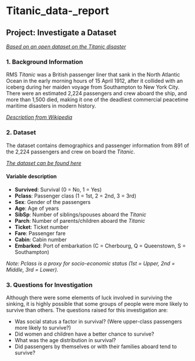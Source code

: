 # Titanic_data-_report

## Project: Investigate a Dataset
*[Based on an open dataset on the Titanic disaster](https://www.kaggle.com/c/titanic/data)*

### 1. Background Information
RMS *Titanic* was a British passenger liner that sank in the North Atlantic Ocean in the early morning hours of 15 April 1912, after it collided with an iceberg during her maiden voyage from Southampton to New York City. There were an estimated 2,224 passengers and crew aboard the ship, and more than 1,500 died, making it one of the deadliest commercial peacetime maritime disasters in modern history.

*[Description from Wikipedia](https://en.wikipedia.org/wiki/RMS_Titanic)*

### 2. Dataset
The dataset contains demographics and passenger information from 891 of the 2,224 passengers and crew on board the *Titanic*. 

*[The dataset can be found here](https://www.kaggle.com/c/titanic/data)*

#### Variable description
* **Survived**: Survival (0 = No, 1 = Yes)
* **Pclass**: Passenger class (1 = 1st, 2 = 2nd, 3 = 3rd)
* **Sex**: Gender of the passengers
* **Age**: Age of years
* **SibSp**: Number of siblings/spouses aboard the *Titanic*
* **Parch**: Number of parents/children aboard the *Titanic*
* **Ticket**: Ticket number
* **Fare**: Passenger fare
* **Cabin**: Cabin number
* **Embarked**: Port of embarkation (C = Cherbourg, Q = Queenstown, S = Southampton)

*Note: Pclass is a  proxy for socio-economic status (1st = Upper, 2nd = Middle, 3rd = Lower).*

### 3. Questions for Investigation
Although there were some elements of luck involved in surviving the sinking, it is highly possible that some groups of people were more likely to survive than others. The questions raised for this investigation are:
* Was social status a factor in survival? (Were upper-class passengers more likely to survive?)
* Did women and children have a better chance to survive?
* What was the age distribution in survival?
* Did passengers by themselves or with their families aboard tend to survive?
